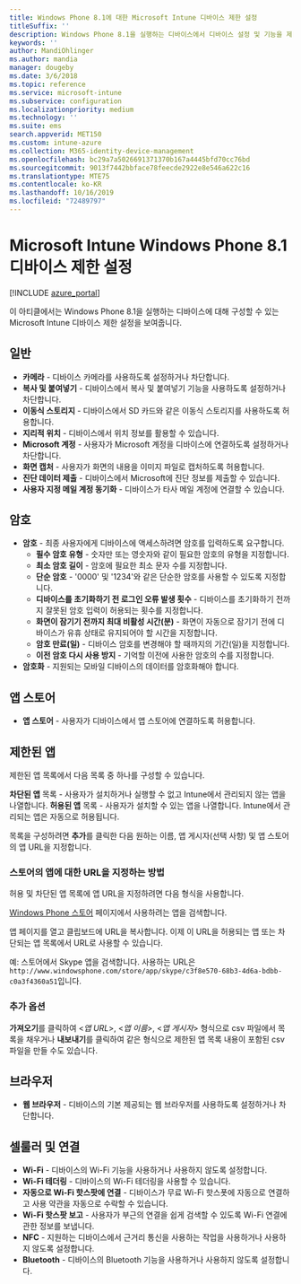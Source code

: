 ```yaml
---
title: Windows Phone 8.1에 대한 Microsoft Intune 디바이스 제한 설정
titleSuffix: ''
description: Windows Phone 8.1을 실행하는 디바이스에서 디바이스 설정 및 기능을 제어하는 데 사용할 수 있는 Intune 설정을 알아봅니다.
keywords: ''
author: MandiOhlinger
ms.author: mandia
manager: dougeby
ms.date: 3/6/2018
ms.topic: reference
ms.service: microsoft-intune
ms.subservice: configuration
ms.localizationpriority: medium
ms.technology: ''
ms.suite: ems
search.appverid: MET150
ms.custom: intune-azure
ms.collection: M365-identity-device-management
ms.openlocfilehash: bc29a7a5026691371370b167a4445bfd70cc76bd
ms.sourcegitcommit: 9013f7442bbface78feecde2922e8e546a622c16
ms.translationtype: MTE75
ms.contentlocale: ko-KR
ms.lasthandoff: 10/16/2019
ms.locfileid: "72489797"
---
```

# <a name="microsoft-intune-windows-phone-81-device-restriction-settings"></a>Microsoft Intune Windows Phone 8.1 디바이스 제한 설정

[!INCLUDE [azure_portal](../includes/azure_portal.md)]

이 아티클에서는 Windows Phone 8.1을 실행하는 디바이스에 대해 구성할 수 있는 Microsoft Intune 디바이스 제한 설정을 보여줍니다.


## <a name="general"></a>일반

- **카메라** - 디바이스 카메라를 사용하도록 설정하거나 차단합니다.
- **복사 및 붙여넣기** - 디바이스에서 복사 및 붙여넣기 기능을 사용하도록 설정하거나 차단합니다.
- **이동식 스토리지** - 디바이스에서 SD 카드와 같은 이동식 스토리지를 사용하도록 허용합니다.
- **지리적 위치** - 디바이스에서 위치 정보를 활용할 수 있습니다.
- **Microsoft 계정** - 사용자가 Microsoft 계정을 디바이스에 연결하도록 설정하거나 차단합니다.
- **화면 캡처** - 사용자가 화면의 내용을 이미지 파일로 캡처하도록 허용합니다.
- **진단 데이터 제출** - 디바이스에서 Microsoft에 진단 정보를 제출할 수 있습니다.
- **사용자 지정 메일 계정 동기화** - 디바이스가 타사 메일 계정에 연결할 수 있습니다.

## <a name="password"></a>암호

- **암호** - 최종 사용자에게 디바이스에 액세스하려면 암호를 입력하도록 요구합니다.
  - **필수 암호 유형** - 숫자만 또는 영숫자와 같이 필요한 암호의 유형을 지정합니다.
  - **최소 암호 길이** - 암호에 필요한 최소 문자 수를 지정합니다.
  - **단순 암호** - '0000' 및 '1234'와 같은 단순한 암호를 사용할 수 있도록 지정합니다.
  - **디바이스를 초기화하기 전 로그인 오류 발생 횟수** - 디바이스를 초기화하기 전까지 잘못된 암호 입력이 허용되는 횟수를 지정합니다.
  - **화면이 잠기기 전까지 최대 비활성 시간(분)** - 화면이 자동으로 잠기기 전에 디바이스가 유휴 상태로 유지되어야 할 시간을 지정합니다.
  - **암호 만료(일)** - 디바이스 암호를 변경해야 할 때까지의 기간(일)을 지정합니다.
  - **이전 암호 다시 사용 방지** - 기억할 이전에 사용한 암호의 수를 지정합니다.
- **암호화** - 지원되는 모바일 디바이스의 데이터를 암호화해야 합니다.

## <a name="app-store"></a>앱 스토어

- **앱 스토어** - 사용자가 디바이스에서 앱 스토어에 연결하도록 허용합니다.

## <a name="restricted-apps"></a>제한된 앱

제한된 앱 목록에서 다음 목록 중 하나를 구성할 수 있습니다.

**차단된 앱** 목록 - 사용자가 설치하거나 실행할 수 없고 Intune에서 관리되지 않는 앱을 나열합니다.
**허용된 앱** 목록 - 사용자가 설치할 수 있는 앱을 나열합니다. Intune에서 관리되는 앱은 자동으로 허용됩니다.

목록을 구성하려면 **추가**를 클릭한 다음 원하는 이름, 앱 게시자(선택 사항) 및 앱 스토어의 앱 URL을 지정합니다.

### <a name="how-to-specify-the-url-to-an-app-in-the-store"></a>스토어의 앱에 대한 URL을 지정하는 방법

허용 및 차단된 앱 목록에 앱 URL을 지정하려면 다음 형식을 사용합니다.

[Windows Phone 스토어](https://www.microsoft.com/store/apps/windows-phone) 페이지에서 사용하려는 앱을 검색합니다.

앱 페이지를 열고 클립보드에 URL을 복사합니다. 이제 이 URL을 허용되는 앱 또는 차단되는 앱 목록에서 URL로 사용할 수 있습니다.

예: 스토어에서 Skype 앱을 검색합니다. 사용하는 URL은 `http://www.windowsphone.com/store/app/skype/c3f8e570-68b3-4d6a-bdbb-c0a3f4360a51`입니다.



### <a name="additional-options"></a>추가 옵션

**가져오기**를 클릭하여 <*앱 URL*>, <*앱 이름*>, <*앱 게시자*> 형식으로 csv 파일에서 목록을 채우거나 **내보내기**를 클릭하여 같은 형식으로 제한된 앱 목록 내용이 포함된 csv 파일을 만들 수도 있습니다.


## <a name="browser"></a>브라우저

- **웹 브라우저** - 디바이스의 기본 제공되는 웹 브라우저를 사용하도록 설정하거나 차단합니다.

## <a name="cellular-and-connectivity"></a>셀룰러 및 연결

- **Wi-Fi** - 디바이스의 Wi-Fi 기능을 사용하거나 사용하지 않도록 설정합니다.
- **Wi-Fi 테더링** - 디바이스의 Wi-Fi 테더링을 사용할 수 있습니다.
- **자동으로 Wi-Fi 핫스팟에 연결** - 디바이스가 무료 Wi-Fi 핫스폿에 자동으로 연결하고 사용 약관을 자동으로 수락할 수 있습니다.
- **Wi-Fi 핫스팟 보고** - 사용자가 부근의 연결을 쉽게 검색할 수 있도록 Wi-Fi 연결에 관한 정보를 보냅니다.
- **NFC** - 지원하는 디바이스에서 근거리 통신을 사용하는 작업을 사용하거나 사용하지 않도록 설정합니다.
- **Bluetooth** - 디바이스의 Bluetooth 기능을 사용하거나 사용하지 않도록 설정합니다.
